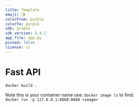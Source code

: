```yaml
---
title: Template
emoji: 🌖
colorFrom: purple
colorTo: purple
sdk: gradio
sdk_version: 3.4.1
app_file: app.py
pinned: false
license: cc
---
```


# Fast API 

```docker build .```

Note this is your container name use: ```docker image ls``` to find:  
```docker run -p 127.0.0.1:8060:8060 <image>```
